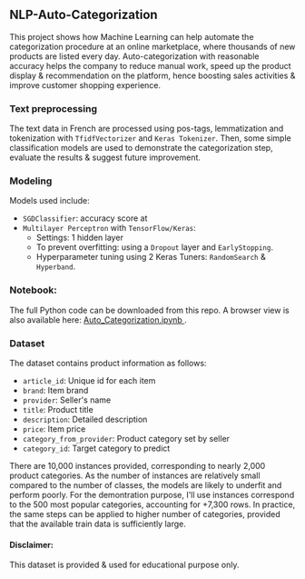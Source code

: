 ## NLP-Auto-Categorization
This project shows how Machine Learning can help automate the categorization procedure at an online marketplace, where thousands of new products are listed every day. Auto-categorization with reasonable accuracy helps the company to reduce manual work, speed up the product display & recommendation on the platform, hence boosting sales activities & improve customer shopping experience.

### Text preprocessing
The text data in French are processed using pos-tags, lemmatization and tokenization with `TfidfVectorizer` and `Keras Tokenizer`. Then, some simple classification models are used to demonstrate the categorization step, evaluate the results & suggest future improvement.

### Modeling
Models used include:
- `SGDClassifier`: accuracy score at 
- `Multilayer Perceptron` with `TensorFlow/Keras`:
    - Settings: 1 hidden layer
    - To prevent overfitting: using a `Dropout` layer and `EarlyStopping`.
    - Hyperparameter tuning using 2 Keras Tuners: `RandomSearch` & `Hyperband`.

### Notebook:
The full Python code can be downloaded from this repo. A browser view is also available here: <a href="https://nbviewer.jupyter.org/github/trang-h-vo/NLP-Auto-Categorization/blob/main/Auto_Categorization.ipynb"> Auto_Categorization.ipynb </a>.

### Dataset
The dataset contains product information as follows:

- `article_id`: Unique id for each item
- `brand`: Item brand
- `provider`: Seller's name
- `title`: Product title
- `description`: Detailed description
- `price`: Item price
- `category_from_provider`: Product category set by seller
- `category_id`: Target category to predict

There are 10,000 instances provided, corresponding to nearly 2,000 product categories. As the number of instances are relatively small compared to the number of classes, the models are likely to underfit and perform poorly. For the demontration purpose, I'll use instances correspond to the 500 most popular categories, accounting for +7,300 rows. In practice, the same steps can be applied to higher number of categories, provided that the available train data is sufficiently large.

#### Disclaimer:
This dataset is provided & used for educational purpose only. 

